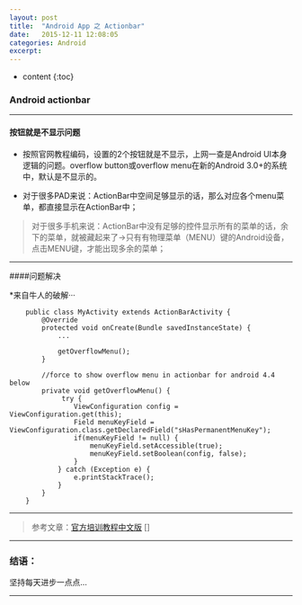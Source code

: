```yaml
---
layout: post
title:  "Android App 之 Actionbar"
date:   2015-12-11 12:08:05
categories: Android
excerpt: 
---
```


* content
{:toc}

### Android actionbar 

---

#### 按钮就是不显示问题

* 按照官网教程编码，设置的2个按钮就是不显示，上网一查是Android UI本身逻辑的问题。overflow button或overflow menu在新的Android 3.0+的系统中，默认是不显示的。

* 对于很多PAD来说：ActionBar中空间足够显示的话，那么对应各个menu菜单，都直接显示在ActionBar中；

>对于很多手机来说：ActionBar中没有足够的控件显示所有的菜单的话，余下的菜单，就被藏起来了->只有有物理菜单（MENU）键的Android设备，点击MENU键，才能出现多余的菜单；

---

####问题解决

*来自牛人的破解···

        public class MyActivity extends ActionBarActivity {
            @Override
            protected void onCreate(Bundle savedInstanceState) {
                ...
                 
                getOverflowMenu();
            }
         
            //force to show overflow menu in actionbar for android 4.4 below
            private void getOverflowMenu() {
                 try {
                    ViewConfiguration config = ViewConfiguration.get(this);
                    Field menuKeyField = ViewConfiguration.class.getDeclaredField("sHasPermanentMenuKey");
                    if(menuKeyField != null) {
                        menuKeyField.setAccessible(true);
                        menuKeyField.setBoolean(config, false);
                    }
                } catch (Exception e) {
                    e.printStackTrace();
                }
            }
        }

---


> 参考文章：[官方培训教程中文版](http://hukai.me/android-training-course-in-chinese/basics/actionbar/setting-up.html)
            []

---

### 结语：

坚持每天进步一点点...

---